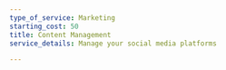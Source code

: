 ```yaml
---
type_of_service: Marketing
starting_cost: 50
title: Content Management
service_details: Manage your social media platforms

---
```

